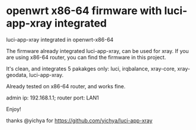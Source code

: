 # openwrt x86-64 firmware with luci-app-xray integrated
luci-app-xray integrated in openwrt-x86-64

The firmware already integrated luci-app-xray, can be used for xray. If you are using x86-64 router, you can find the firmware in this project.

It's clean, and integrates 5 pakakges only: luci, irqbalance, xray-core, xray-geodata, luci-app-xray.

Already tested on x86-64 router, and works fine.

admin ip: 192.168.1.1; router port: LAN1

Enjoy!




thanks @yichya for https://github.com/yichya/luci-app-xray


